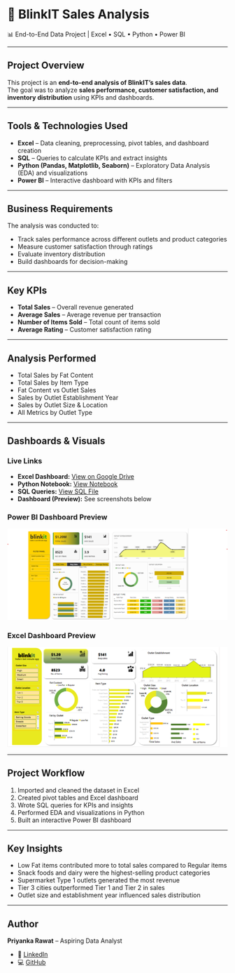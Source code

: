 # 🛒 BlinkIT Sales Analysis  
📊 End-to-End Data Project | Excel • SQL • Python • Power BI  

---

## Project Overview  
This project is an **end-to-end analysis of BlinkIT’s sales data**.  
The goal was to analyze **sales performance, customer satisfaction, and inventory distribution** using KPIs and dashboards.  

---

## Tools & Technologies Used  
- **Excel** – Data cleaning, preprocessing, pivot tables, and dashboard creation  
- **SQL** – Queries to calculate KPIs and extract insights  
- **Python (Pandas, Matplotlib, Seaborn)** – Exploratory Data Analysis (EDA) and visualizations  
- **Power BI** – Interactive dashboard with KPIs and filters  

---

## Business Requirements  
The analysis was conducted to:  
- Track sales performance across different outlets and product categories  
- Measure customer satisfaction through ratings  
- Evaluate inventory distribution  
- Build dashboards for decision-making  

---

##  Key KPIs  
- **Total Sales** – Overall revenue generated  
- **Average Sales** – Average revenue per transaction  
- **Number of Items Sold** – Total count of items sold  
- **Average Rating** – Customer satisfaction rating  

---

## Analysis Performed  
- Total Sales by Fat Content  
- Total Sales by Item Type  
- Fat Content vs Outlet Sales  
- Sales by Outlet Establishment Year  
- Sales by Outlet Size & Location  
- All Metrics by Outlet Type  

---

##  Dashboards & Visuals  

###  Live Links  
-  **Excel Dashboard:** [View on Google Drive](https://docs.google.com/spreadsheets/d/1mN_AYBhcziZ-Se-KOPx15B3WZZ55Y2Dp/edit?usp=sharing&ouid=109835531975614637095&rtpof=true&sd=true)  
-  **Python Notebook:** [View Notebook](https://github.com/Priyanka-Rawat890/BlinkIt-Sales-Analysis/blob/main/blinkit%20python/Blinkit%20Analysis%20in%20Python.ipynb)  
-  **SQL Queries:** [View SQL File](https://github.com/Priyanka-Rawat890/BlinkIt-Sales-Analysis/blob/main/SQLQuery1.sql)  
-  **Dashboard (Preview):** See screenshots below  

### Power BI Dashboard Preview  
![Blinkit Power BI Dashboard](blinkit_powerbi_snapshot.png)  

### Excel Dashboard Preview  
![Excel Dashboard](Excel/blinkit_Excel_Dashboard.png)

---

##  Project Workflow  
1. Imported and cleaned the dataset in Excel  
2. Created pivot tables and Excel dashboard  
3. Wrote SQL queries for KPIs and insights  
4. Performed EDA and visualizations in Python  
5. Built an interactive Power BI dashboard  

---

##  Key Insights  
- Low Fat items contributed more to total sales compared to Regular items  
- Snack foods and dairy were the highest-selling product categories  
- Supermarket Type 1 outlets generated the most revenue  
- Tier 3 cities outperformed Tier 1 and Tier 2 in sales  
- Outlet size and establishment year influenced sales distribution  

---

##  Author  
**Priyanka Rawat** – Aspiring Data Analyst  
- 📌 [LinkedIn](https://linkedin.com/in/priyanka-rawat-398bb4337)  
- 💻 [GitHub](https://github.com/Priyanka-Rawat890)  




